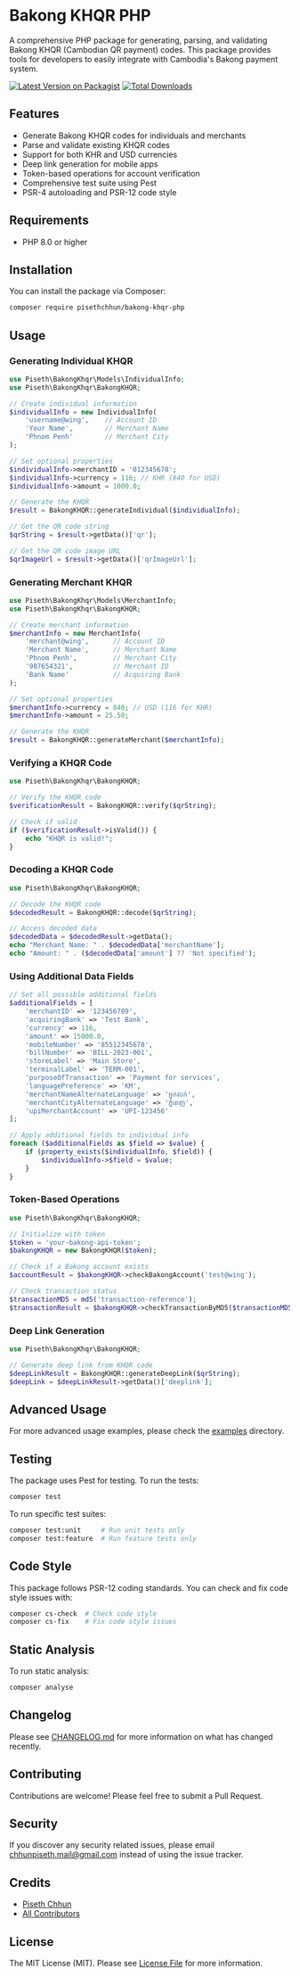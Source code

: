 # Bakong KHQR PHP

A comprehensive PHP package for generating, parsing, and validating Bakong KHQR (Cambodian QR payment) codes. This package provides tools for developers to easily integrate with Cambodia's Bakong payment system.

[![Latest Version on Packagist](https://img.shields.io/packagist/v/pisethchhun/bakong-khqr-php.svg?style=flat-square)](https://packagist.org/packages/pisethchhun/bakong-khqr-php)
[![Total Downloads](https://img.shields.io/packagist/dt/pisethchhun/bakong-khqr-php.svg?style=flat-square)](https://packagist.org/packages/pisethchhun/bakong-khqr-php)

## Features

- Generate Bakong KHQR codes for individuals and merchants
- Parse and validate existing KHQR codes
- Support for both KHR and USD currencies
- Deep link generation for mobile apps
- Token-based operations for account verification
- Comprehensive test suite using Pest
- PSR-4 autoloading and PSR-12 code style

## Requirements

- PHP 8.0 or higher

## Installation

You can install the package via Composer:

```bash
composer require pisethchhun/bakong-khqr-php
```

## Usage

### Generating Individual KHQR

```php
use Piseth\BakongKhqr\Models\IndividualInfo;
use Piseth\BakongKhqr\BakongKHQR;

// Create individual information
$individualInfo = new IndividualInfo(
    'username@wing',    // Account ID
    'Your Name',        // Merchant Name
    'Phnom Penh'        // Merchant City
);

// Set optional properties
$individualInfo->merchantID = '012345678';
$individualInfo->currency = 116; // KHR (840 for USD)
$individualInfo->amount = 1000.0;

// Generate the KHQR
$result = BakongKHQR::generateIndividual($individualInfo);

// Get the QR code string
$qrString = $result->getData()['qr'];

// Get the QR code image URL
$qrImageUrl = $result->getData()['qrImageUrl'];
```

### Generating Merchant KHQR

```php
use Piseth\BakongKhqr\Models\MerchantInfo;
use Piseth\BakongKhqr\BakongKHQR;

// Create merchant information
$merchantInfo = new MerchantInfo(
    'merchant@wing',      // Account ID
    'Merchant Name',      // Merchant Name
    'Phnom Penh',         // Merchant City
    '987654321',          // Merchant ID
    'Bank Name'           // Acquiring Bank
);

// Set optional properties
$merchantInfo->currency = 840; // USD (116 for KHR)
$merchantInfo->amount = 25.50;

// Generate the KHQR
$result = BakongKHQR::generateMerchant($merchantInfo);
```

### Verifying a KHQR Code

```php
use Piseth\BakongKhqr\BakongKHQR;

// Verify the KHQR code
$verificationResult = BakongKHQR::verify($qrString);

// Check if valid
if ($verificationResult->isValid()) {
    echo "KHQR is valid!";
}
```

### Decoding a KHQR Code

```php
use Piseth\BakongKhqr\BakongKHQR;

// Decode the KHQR code
$decodedResult = BakongKHQR::decode($qrString);

// Access decoded data
$decodedData = $decodedResult->getData();
echo "Merchant Name: " . $decodedData['merchantName'];
echo "Amount: " . ($decodedData['amount'] ?? 'Not specified');
```

### Using Additional Data Fields

```php
// Set all possible additional fields
$additionalFields = [
    'merchantID' => '123456789',
    'acquiringBank' => 'Test Bank',
    'currency' => 116,
    'amount' => 15000.0,
    'mobileNumber' => '85512345678',
    'billNumber' => 'BILL-2023-001',
    'storeLabel' => 'Main Store',
    'terminalLabel' => 'TERM-001',
    'purposeOfTransaction' => 'Payment for services',
    'languagePreference' => 'KM',
    'merchantNameAlternateLanguage' => 'អ្នកលក់',
    'merchantCityAlternateLanguage' => 'ភ្នំពេញ',
    'upiMerchantAccount' => 'UPI-123456'
];

// Apply additional fields to individual info
foreach ($additionalFields as $field => $value) {
    if (property_exists($individualInfo, $field)) {
        $individualInfo->$field = $value;
    }
}
```

### Token-Based Operations

```php
use Piseth\BakongKhqr\BakongKHQR;

// Initialize with token
$token = 'your-bakong-api-token';
$bakongKHQR = new BakongKHQR($token);

// Check if a Bakong account exists
$accountResult = $bakongKHQR->checkBakongAccount('test@wing');

// Check transaction status
$transactionMD5 = md5('transaction-reference');
$transactionResult = $bakongKHQR->checkTransactionByMD5($transactionMD5);
```

### Deep Link Generation

```php
use Piseth\BakongKhqr\BakongKHQR;

// Generate deep link from KHQR code
$deepLinkResult = BakongKHQR::generateDeepLink($qrString);
$deepLink = $deepLinkResult->getData()['deeplink'];
```

## Advanced Usage

For more advanced usage examples, please check the [examples](./examples) directory.

## Testing

The package uses Pest for testing. To run the tests:

```bash
composer test
```

To run specific test suites:

```bash
composer test:unit     # Run unit tests only
composer test:feature  # Run feature tests only
```

## Code Style

This package follows PSR-12 coding standards. You can check and fix code style issues with:

```bash
composer cs-check  # Check code style
composer cs-fix    # Fix code style issues
```

## Static Analysis

To run static analysis:

```bash
composer analyse
```

## Changelog

Please see [CHANGELOG.md](CHANGELOG.md) for more information on what has changed recently.

## Contributing

Contributions are welcome! Please feel free to submit a Pull Request.

## Security

If you discover any security related issues, please email chhunpiseth.mail@gmail.com instead of using the issue tracker.

## Credits

- [Piseth Chhun](https://github.com/pisethx)
- [All Contributors](../../contributors)

## License

The MIT License (MIT). Please see [License File](LICENSE) for more information.
